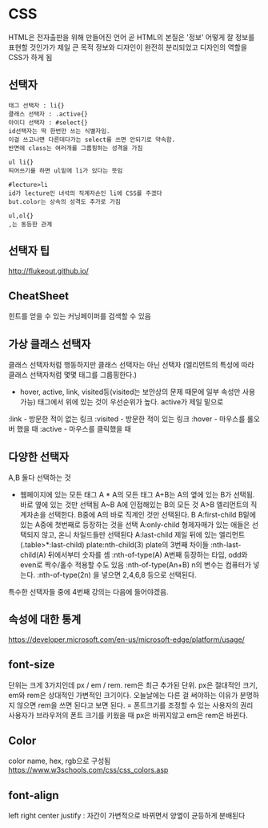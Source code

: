 # CSS
HTML은 전자출판을 위해 만들어진 언어
곧 HTML의 본질은 '정보'
어떻게 잘 정보를 표현할 것인가가 제일 큰 목적
정보와 디자인이 완전히 분리되었고 디자인의 역할을 CSS가 하게 됨


## 선택자
```
태그 선택자 : li{}
클래스 선택자 : .active{}
아이디 선택자 : #select{}
id선택자는 딱 한번만 쓰는 식별자임. 
이걸 쓰고나면 다른데다가는 select를 쓰면 안되기로 약속함.
반면에 class는 여러개를 그룹핑하는 성격을 가짐

ul li{}
띄어쓰기를 하면 ul밑에 li가 있다는 뜻임

#lecture>li
id가 lecture인 녀석의 직계자손인 li에 CSS를 주겠다
but.color는 상속의 성격도 추가로 가짐

ul,ol{}
,는 동등한 관계
```

## 선택자 팁
http://flukeout.github.io/

## CheatSheet
힌트를 얻을 수 있는 커닝페이퍼를 검색할 수 있음



## 가상 클래스 선택자
클래스 선택자처럼 행동하지만 클래스 선택자는 아닌 선택자
(엘리먼트의 특성에 따라 클래스 선택자처럼 몇몇 태그를 그룹핑한다.)
- hover, active, link, visited등(visited는 보안상의 문제 때문에 일부 속성만 사용 가능)
태그에서 위에 있는 것이 우선순위가 높다.
active가 제일 밑으로

:link - 방문한 적이 없는 링크
:visited - 방문한 적이 있는 링크
:hover - 마우스를 롤오버 했을 때 
:active - 마우스를 클릭했을 때

## 다양한 선택자
A,B  둘다 선택하는 것
*  웹페이지에 있는 모든 태그
A *  A의 모든 태그
A+B는 A의 옆에 있는 B가 선택됨. 바로 옆에 있는 것만 선택됨
A~B A에 인접해있는 B의 모든 것
A>B 엘리먼트의 직계자손을 선택한다. B중에 A의 바로 직계인 것만 선택된다.
B A:first-child B밑에 있는 A중에 첫번째로 등장하는 것을 선택
A:only-child 형제자매가 있는 애들은 선택되지 않고, 온니 차일드들만 선택된다
A:last-child 제일 뒤에 있는 엘리먼트 (.table>*:last-child)
plate:nth-child(3)  plate의 3번째 차이들
:nth-last-child(A) 뒤에서부터 숫자를 셈
:nth-of-type(A) A번째 등장하는 타입, odd와 even로 짝수/홀수 적용할 수도 있음
:nth-of-type(An+B) n의 변수는 컴퓨터가 넣는다. 
:nth-of-type(2n) 을 넣으면 2,4,6,8 등으로 선택된다.

특수한 선택자들 중에 4번째 강의는 다음에 들어야겠음.



## 속성에 대한 통계
https://developer.microsoft.com/en-us/microsoft-edge/platform/usage/



## font-size
단위는 크게 3가지인데 px / em / rem.
rem은 최근 추가된 단위.
px은 절대적인 크기, em와 rem은 상대적인 가변적인 크기이다.
오늘날에는 다른 걸 써야하는 이유가 분명하지 않으면 rem을 쓰면 된다고 보면 된다. = 폰트크기를 조정할 수 있는 사용자의 권리
사용자가 브라우저의 폰트 크기를 키웠을 때 px은 바뀌지않고 em은 rem은 바뀐다.

## Color
color name, hex, rgb으로 구성됨
https://www.w3schools.com/css/css_colors.asp


## font-align
left
right
center
justify : 자간이 가변적으로 바뀌면서 양옆이 균등하게 분배된다



